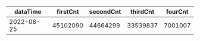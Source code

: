 |dataTime|firstCnt|secondCnt|thirdCnt|fourCnt|
|-|-|-|-|-|
|2022-08-25|45102090|44664299|33539837|7001007|